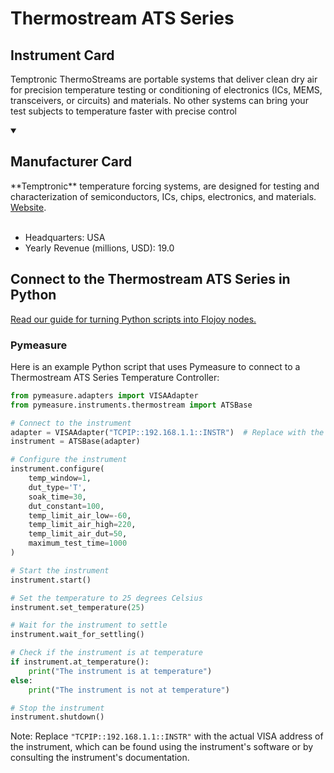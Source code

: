 
# Thermostream ATS Series

## Instrument Card

Temptronic ThermoStreams are portable systems that deliver clean dry air for precision temperature testing or conditioning of electronics (ICs, MEMS, transceivers, or circuits) and materials. No other systems can bring your test subjects to temperature faster with precise control

<details open>
<summary><h2>Manufacturer Card</h2></summary>
**Temptronic** temperature forcing systems, are designed for testing and characterization of semiconductors, ICs, chips, electronics, and materials. <a href=https://www.intestthermal.com/temptronic>Website</a>.
<br><br>
<ul>
  <li>Headquarters: USA</li>
  <li>Yearly Revenue (millions, USD): 19.0</li>
</ul>
</details>

## Connect to the Thermostream ATS Series in Python

[Read our guide for turning Python scripts into Flojoy nodes.](https://docs.flojoy.ai/custom-nodes/creating-custom-node/)


### Pymeasure

Here is an example Python script that uses Pymeasure to connect to a Thermostream ATS Series Temperature Controller:

```python
from pymeasure.adapters import VISAAdapter
from pymeasure.instruments.thermostream import ATSBase

# Connect to the instrument
adapter = VISAAdapter("TCPIP::192.168.1.1::INSTR")  # Replace with the actual IP address of the instrument
instrument = ATSBase(adapter)

# Configure the instrument
instrument.configure(
    temp_window=1,
    dut_type='T',
    soak_time=30,
    dut_constant=100,
    temp_limit_air_low=-60,
    temp_limit_air_high=220,
    temp_limit_air_dut=50,
    maximum_test_time=1000
)

# Start the instrument
instrument.start()

# Set the temperature to 25 degrees Celsius
instrument.set_temperature(25)

# Wait for the instrument to settle
instrument.wait_for_settling()

# Check if the instrument is at temperature
if instrument.at_temperature():
    print("The instrument is at temperature")
else:
    print("The instrument is not at temperature")

# Stop the instrument
instrument.shutdown()
```

Note: Replace `"TCPIP::192.168.1.1::INSTR"` with the actual VISA address of the instrument, which can be found using the instrument's software or by consulting the instrument's documentation.

